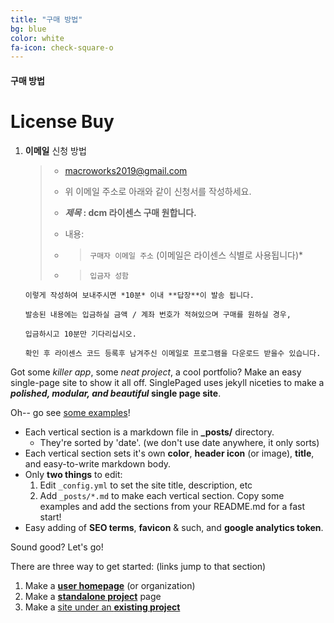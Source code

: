 ```yaml
---
title: "구매 방법"
bg: blue
color: white
fa-icon: check-square-o
---
```


#### 구매 방법

# License Buy

1. **이메일** 신청 방법

   > - macroworks2019@gmail.com
   >
   > - 위 이메일 주소로 아래와 같이 신청서를 작성하세요.
   >
   > - ***제목* : dcm 라이센스 구매 원합니다.**
   >
   > - 내용: 
   >
   > - > `구매자 이메일 주소`  (이메일은 라이센스 식별로 사용됩니다)*
   >
   > - > `입금자 성함`

   `이렇게 작성하여 보내주시면 *10분* 이내 **답장**이 발송 됩니다.`

   `발송된 내용에는 입금하실 금액 / 계좌 번호가 적혀있으며 구매를 원하실 경우,`

   `입금하시고 10분만 기다리십시오.`

   `확인 후 라이센스 코드 등록후 남겨주신 이메일로 프로그램을 다운로드 받을수 있습니다.`

Got some *killer app*, some *neat project*, a cool portfolio? Make an easy single-page site to show it all off. SinglePaged uses jekyll niceties to make a ***polished, modular, and beautiful* single page site**.

Oh-- go see [some examples](https://github.com/t413/SinglePaged#fancy-jekyll-powered-single-page-site)!

- Each vertical section is a markdown file in **_posts/** directory.
  * They're sorted by 'date'. (we don't use date anywhere, it only sorts)
- Each vertical section sets it's own **color**, **header icon** (or image), **title**, and easy-to-write markdown body.
- Only **two things** to edit:
  1. Edit `_config.yml` to set the site title, description, etc
  2. Add `_posts/*.md` to make each vertical section. Copy some examples and add the sections from your README.md for a fast start!
- Easy adding of **SEO terms**, **favicon** & such, and **google analytics token**.

Sound good? Let's go!

There are three way to get started: (links jump to that section)

1. Make a [**user homepage**](#setup-as-user-homepage) (or organization)
2. Make a [**standalone project**](#setup-as-standalone-project-page) page
3. Make a [site under an **existing project**](#setup-inside-existing-project)
